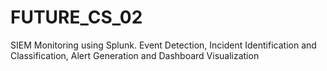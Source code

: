 # FUTURE_CS_02
SIEM Monitoring using Splunk. Event Detection, Incident Identification and Classification, Alert Generation and Dashboard Visualization
